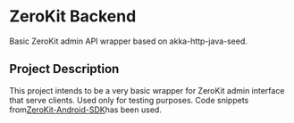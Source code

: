 # ZeroKit Backend
Basic ZeroKit admin API wrapper based on akka-http-java-seed.

## Project Description
This project intends to be a very basic wrapper for ZeroKit admin interface that serve clients. Used only for testing purposes.
Code snippets from[ZeroKit-Android-SDK](https://github.com/tresorit/ZeroKit-Android-SDK/tree/master/adminapi)has been used.


